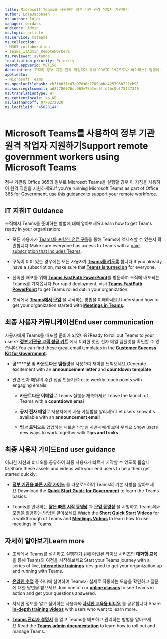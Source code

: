 ```yaml
---
title: Microsoft Teams를 사용하여 정부 기관 원격 작업자 지원하기
author: LolaJacobsen
ms.author: lolaj
manager: serdars
audience: Admin
ms.topic: article
ms.service: msteams
ms.collection:
- M365-collaboration
- Teams_ITAdmin_RemoteWorkers
ms.reviewer: aytange
localization_priority: Priority
search.appverid: MET150
description: 조직의 정부 기관 원격 작업자가 특히 COVID-19(코로나 바이러스) 발생에 대응하여 재택 근무(WFH)를 하는 경우 이 가이드를 읽고 Microsoft Teams를 사용하여 생산성을 높일 수 있습니다.
appliesto:
- Microsoft Teams
ms.openlocfilehash: cb3fb631c47a97d96c2709bbbe4257950221cb91
ms.sourcegitcommit: ad82786076cc965e75b1ec5ffd4bc9bf75437340
ms.translationtype: HT
ms.contentlocale: ko-KR
ms.lasthandoff: 07/02/2020
ms.locfileid: "45028144"
---
```

# <a name="support-remote-government-workers-using-microsoft-teams"></a><span data-ttu-id="bc506-103">Microsoft Teams를 사용하여 정부 기관 원격 작업자 지원하기</span><span class="sxs-lookup"><span data-stu-id="bc506-103">Support remote government workers using Microsoft Teams</span></span>

<span data-ttu-id="bc506-104">정부 기관용 Office 365의 일부로 Microsoft Teams을 실행할 경우 이 지침을 사용하여 원격 직원을 지원하세요.</span><span class="sxs-lookup"><span data-stu-id="bc506-104">If you're running Microsoft Teams as part of Office 365 for Government, use this guidance to support your remote workforce.</span></span>


## <a name="it-guidance"></a><span data-ttu-id="bc506-105">IT 지침</span><span class="sxs-lookup"><span data-stu-id="bc506-105">IT Guidance</span></span>

<span data-ttu-id="bc506-106">조직에서 Teams를 준비하는 방법에 대해 알아보세요.</span><span class="sxs-lookup"><span data-stu-id="bc506-106">Learn how to get Teams ready in your organization:</span></span>

  - <span data-ttu-id="bc506-107">모든 사용자가 [Teams를 포함한 유료 구독](https://docs.microsoft.com/office365/servicedescriptions/teams-service-description)을 통해 Teams에 액세스할 수 있는지 확인합니다.</span><span class="sxs-lookup"><span data-stu-id="bc506-107">Make sure everyone has access to Teams with a [paid subscription that includes Teams](https://docs.microsoft.com/office365/servicedescriptions/teams-service-description).</span></span> 

  - <span data-ttu-id="bc506-108">구독이 이미 있는 경우에는 모든 사용자가 **[Teams를 켜도록](../user-access.md)** 합니다.</span><span class="sxs-lookup"><span data-stu-id="bc506-108">If you already have a subscription, make sure that **[Teams is turned on](../user-access.md)** for everyone.</span></span>

  - <span data-ttu-id="bc506-109">신속한 배포를 위해 [**Teams FastPath PowerPoint**](https://aka.ms/TeamsGovFastPath)를 방문하여 조직에 배포되는 Teams를 가져옵니다.</span><span class="sxs-lookup"><span data-stu-id="bc506-109">For rapid deployment, visit [**Teams FastPath PowerPoint**](https://aka.ms/TeamsGovFastPath) to get Teams rolled out in your organization.</span></span>

  - <span data-ttu-id="bc506-110">조직에서 **[Teams에서 모임](https://docs.microsoft.com/MicrosoftTeams/tutorial-meetings-in-teams)** 을 시작하는 방법을 이해하세요.</span><span class="sxs-lookup"><span data-stu-id="bc506-110">Understand how to get your organization started with **[Meetings in Teams](https://docs.microsoft.com/MicrosoftTeams/tutorial-meetings-in-teams)**.</span></span>

## <a name="end-user-communication"></a><span data-ttu-id="bc506-111">최종 사용자 커뮤니케이션</span><span class="sxs-lookup"><span data-stu-id="bc506-111">End user communication</span></span>

<span data-ttu-id="bc506-112">사용자에게 Teams를 배포할 준비가 되었나요?</span><span class="sxs-lookup"><span data-stu-id="bc506-112">Ready to roll out Teams to your users?</span></span> <span data-ttu-id="bc506-113">**[정부 기관용 고객 성공 키트](https://aka.ms/TeamsCSKGov)** 에서 이러한 멋진 전자 메일 템플릿을 확인할 수 있습니다.</span><span class="sxs-lookup"><span data-stu-id="bc506-113">You can find these great email templates in the **[Customer Success Kit for Government](https://aka.ms/TeamsCSKGov)**:</span></span>

  - <span data-ttu-id="bc506-114">**공\*\*\*\*문** 및 **카운트다운** **템플릿**을 사용하여 재미를 느껴보세요.</span><span class="sxs-lookup"><span data-stu-id="bc506-114">Generate excitement with an **announcement** **letter** and **countdown** **template**</span></span>

  - <span data-ttu-id="bc506-115">관련 전자 메일의 주간 접점 만들기:</span><span class="sxs-lookup"><span data-stu-id="bc506-115">Create weekly touch points with engaging emails:</span></span>
    
      - <span data-ttu-id="bc506-116">**카운트다운 이메일**로 Teams 실행을 재촉하세요.</span><span class="sxs-lookup"><span data-stu-id="bc506-116">Tease the launch of Teams with a **countdown email**</span></span>
    
      - <span data-ttu-id="bc506-117">**공지 전자 메일**로 사용자에게 사용 가능함을 알리세요.</span><span class="sxs-lookup"><span data-stu-id="bc506-117">Let users know it's available with an **announcement email**</span></span>
    
      - <span data-ttu-id="bc506-118">**팁과 트릭**으로 협업하는 새로운 방법을 사용자에게 보여 주세요.</span><span class="sxs-lookup"><span data-stu-id="bc506-118">Show users new ways to work together with **Tips and tricks**</span></span>

## <a name="end-user-guidance"></a><span data-ttu-id="bc506-119">최종 사용자 가이드</span><span class="sxs-lookup"><span data-stu-id="bc506-119">End user guidance</span></span>

<span data-ttu-id="bc506-120">이러한 자산과 비디오를 공유하여 최종 사용자가 빠르게 시작할 수 있도록 돕습니다.</span><span class="sxs-lookup"><span data-stu-id="bc506-120">Share these assets and videos with your end users to help them get started quickly:</span></span>

  - <span data-ttu-id="bc506-121">**[정부 기관용 빠른 시작 가이드](https://aka.ms/quickstartgov)** 를 다운로드하여 Teams의 기본 사항을 알아보세요.</span><span class="sxs-lookup"><span data-stu-id="bc506-121">Download the **[Quick Start Guide for Government](https://aka.ms/quickstartgov)** to learn the Teams basics.</span></span>

  - <span data-ttu-id="bc506-122">Teams를 안내하는 **[짧은 빠른 시작 동영상](https://support.office.com/article/video-what-is-microsoft-teams-422bf3aa-9ae8-46f1-83a2-e65720e1a34d?wt.mc_id=otc_microsoft_teams)** 과 **[모임 동영상](https://support.office.com/article/join-a-teams-meeting-078e9868-f1aa-4414-8bb9-ee88e9236ee4)** 을 시청하고 Teams에서 모임을 활용하는 방법을 알아보세요.</span><span class="sxs-lookup"><span data-stu-id="bc506-122">Watch the **[Short Quick Start Videos](https://support.office.com/article/video-what-is-microsoft-teams-422bf3aa-9ae8-46f1-83a2-e65720e1a34d?wt.mc_id=otc_microsoft_teams)** for a walkthrough of Teams and **[Meetings Videos](https://support.office.com/article/join-a-teams-meeting-078e9868-f1aa-4414-8bb9-ee88e9236ee4)** to learn how to use meetings in Teams.</span></span>

## <a name="learn-more"></a><span data-ttu-id="bc506-123">자세히 알아보기</span><span class="sxs-lookup"><span data-stu-id="bc506-123">Learn more</span></span>

  - <span data-ttu-id="bc506-124">조직에서 Teams를 설치하고 실행하기 위해 마련된 라이브 시리즈인 **[대화형 교육](https://aka.ms/TeamsLiveTraining)** 을 통해 Teams의 여정을 시작해보세요.</span><span class="sxs-lookup"><span data-stu-id="bc506-124">Start your Teams journey with a series of live, **[interactive trainings](https://aka.ms/TeamsLiveTraining)**, designed to get your organization up and running with Teams.</span></span>

  - <span data-ttu-id="bc506-125">**[온라인 수업](../instructor-led-training-teams-landing-page.md)** 중 하나에 참여하여 Teams가 실제로 작동하는 모습을 확인하고 질문에 대한 답변을 받으세요.</span><span class="sxs-lookup"><span data-stu-id="bc506-125">Join one of our **[online classes](../instructor-led-training-teams-landing-page.md)** to see Teams in action and get your questions answered.</span></span>

  - <span data-ttu-id="bc506-126">자세한 정보를 알고 싶어하는 사용자와 **[자세한 교육용 비디오](https://www.youtube.com/playlist?list=PLXPr7gfUMmKzR7_jXN5s886apYoHNC3Xk)** 를 공유합니다.</span><span class="sxs-lookup"><span data-stu-id="bc506-126">Share **[in-depth training videos](https://www.youtube.com/playlist?list=PLXPr7gfUMmKzR7_jXN5s886apYoHNC3Xk)** with users who want to learn more.</span></span>

  - <span data-ttu-id="bc506-127">**[Teams 관리자 설명서](https://docs.microsoft.com/MicrosoftTeams/)** 를 읽고 Teams를 배포하고 관리하는 방법을 알아보세요.</span><span class="sxs-lookup"><span data-stu-id="bc506-127">Read the **[Teams admin documentation](https://docs.microsoft.com/MicrosoftTeams/)** to learn how to roll out and manage Teams.</span></span>
